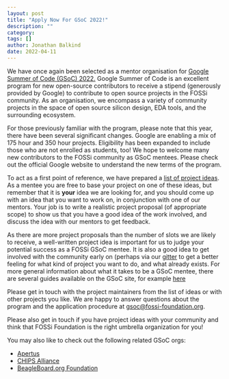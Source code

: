 ```yaml
---
layout: post
title: "Apply Now For GSoC 2022!"
description: ""
category:
tags: []
author: Jonathan Balkind
date: 2022-04-11
---
```


We have once again been selected as a mentor organisation for
[Google Summer of Code (GSoC) 2022.](https://summerofcode.withgoogle.com/)
Google Summer of Code is an excellent program for new open-source
contributors to receive a stipend (generously provided by Google) to
contribute to open source projects in the FOSSi community. As an
organisation, we encompass a variety of community projects in the
space of open source silicon design, EDA tools, and the surrounding
ecosystem.

For those previously familiar with the program, please note that this
year, there have been several significant changes. Google are enabling
a mix of 175 hour and 350 hour projects. Eligibility has been expanded
to include those who are not enrolled as students, too! We hope to
welcome many new contributors to the FOSSi community as GSoC mentees.
Please check out the official Google website to understand the new
terms of the program.

To act as a first point of reference, we have prepared a
[list of project ideas](/gsoc22-ideas.html). As a mentee you are free
to base your project on one of these ideas, but remember that it is
**your** idea we are looking for, and you should come up with an idea
that you want to work on, in conjunction with one of our mentors. Your
job is to write a realistic project proposal (of appropriate scope) to
show us that you have a good idea of the work involved, and discuss
the idea with our mentors to get feedback.

As there are more project proposals than the number of slots we 
are likely to receive, a well-written project idea is important for
us to judge your potential success as a FOSSi GSoC mentee. It is also
a good idea to get involved with the community early on (perhaps via 
our [gitter](https://gitter.im/librecores/Lobby) to get a better 
feeling for what kind of project you want to do, and what already 
exists. For more general information about what it takes to be a GSoC 
mentee, there are several guides available on the GSoC site, for example
[here](https://developers.google.com/open-source/gsoc/resources/manual)

Please get in touch with the project maintainers from the list of
ideas or with other projects you like. We are happy to answer
questions about the program and the application procedure at
[gsoc@fossi-foundation.org](mailto:gsoc@fossi-foundation.org).

Please also get in touch if you have project ideas with your community
and think that FOSSi Foundation is the right umbrella organization for
you!

You may also like to check out the following related GSoC orgs:

* [Apertus](https://summerofcode.withgoogle.com/programs/2022/organizations/apertus-association)
* [CHIPS Alliance](https://summerofcode.withgoogle.com/programs/2022/organizations/chips-alliance)
* [BeagleBoard.org Foundation](https://summerofcode.withgoogle.com/programs/2022/organizations/beagleboardorg)
